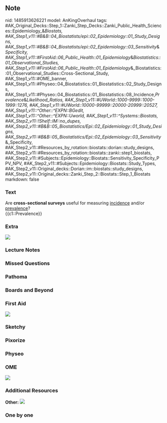 ## Note
nid: 1485913626221
model: AnKingOverhaul
tags: #AK_Original_Decks::Step_1::Zanki_Step_Decks::Zanki_Public_Health_Sciences::Epidemiology_&_Biostats, #AK_Step1_v11::#B&B::04_Biostatists/epi::02_Epidemiology::01_Study_Designs, #AK_Step1_v11::#B&B::04_Biostatists/epi::02_Epidemiology::03_Sensitivity_&_Specificity, #AK_Step1_v11::#FirstAid::06_Public_Health::01_Epidemiology_&_Biostatistics::01_Observational_Studies, #AK_Step1_v11::#FirstAid::06_Public_Health::01_Epidemiology_&_Biostatistics::01_Observational_Studies::Cross-Sectional_Study, #AK_Step1_v11::#OME_banner, #AK_Step1_v11::#Physeo::04_Biostatistics::01_Biostatistics::02_Study_Designs, #AK_Step1_v11::#Physeo::04_Biostatistics::01_Biostatistics::08_Incidence,_Prevalence_&_Likelihood_Ratios, #AK_Step1_v11::#UWorld::1000-9999::1000-1999::1276, #AK_Step1_v11::#UWorld::10000-99999::20000-20999::20527, #AK_Step1_v11::^Other::^EXPN::BGedit, #AK_Step1_v11::^Other::^EXPN::Uworld, #AK_Step1_v11::^Systems::Biostats, #AK_Step2_v11::!Shelf::IM::no_dupes, #AK_Step2_v11::#B&B::05_Biostatistics/Epi::02_Epidemiology::01_Study_Designs, #AK_Step2_v11::#B&B::05_Biostatistics/Epi::02_Epidemiology::03_Sensitivity_&_Specificity, #AK_Step2_v11::#Resources_by_rotation::biostats::dorian::study_designs, #AK_Step2_v11::#Resources_by_rotation::biostats::zanki::step1_biostats, #AK_Step2_v11::#Subjects::Epidemiology::Biostats::Sensitivity_Specificity_PPV_NPV, #AK_Step2_v11::#Subjects::Epidemiology::Biostats::Study_Types, #AK_Step2_v11::Original_decks::Dorian::im::biostats::study_designs, #AK_Step2_v11::Original_decks::Zanki_Step_2::Biostats::Step_1_Biostats
markdown: false

### Text
<div>
  <div>
    Are <b>cross-sectional surveys</b> useful for measuring
    <u>incidence</u> and/or <u>prevalence</u>?
  </div>
  <div>
    {{c1::Prevalence}}
  </div>
</div>

### Extra
<img src="paste-283403417026965.jpg">

### Lecture Notes


### Missed Questions


### Pathoma


### Boards and Beyond


### First Aid
<img src="tmpedB6v0.png">

### Sketchy


### Pixorize


### Physeo


### OME
<div class="ome-widget">
  <a href="https://onlinemeded.org?ref=anki"><img src=
  "_OME_AnkiFlashcards_General_7.png"></a>
</div>

### Additional Resources
<b>Other:</b> <img src="studies.jpg" class="resizer">

### One by one


